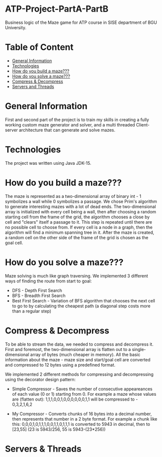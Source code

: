 # ATP-Project-PartA-PartB

Business logic of the Maze game for ATP course in SISE department of BGU University.

# Table of Content
* [General Information](#General-Information)
* [Technologies](#Technologies)
* [How do you build a maze???](#How-do-you-build-a-maze???)
* [How do you solve a maze???](#How-do-you-solve-a-maze???)
* [Compress & Decompress](#Compress-&-Decompress)
* [Servers and Threads](#Servers-&-Threads)

# General Information
First and second part of the project is to train my skills in creating a fully working custom maze generator and solver, and a multi threaded Client-server architecture that can generate and solve mazes.

# Technologies
The project was written using Java JDK-15.

# How do you build a maze???
The maze is represented as a two-dimensional array of binary int - 1 symbolizes a wall while 0 symbolizes a passage. We chose Prim's algorithm to generate interesting mazes with a lot of dead ends. The two-dimensional array is initialized with every cell being a wall, then after choosing a random starting cell from the frame of the grid, the algorithm chooses a close by cell and "clears" itself a passage to it. This step is repeated until there are no possible cell to choose from. If every cell is a node in a graph, then the algorithm will find a minimum spanning tree in it. After the maze is created, a random cell on the other side of the frame of the grid is chosen as the goal cell.

# How do you solve a maze???
Maze solving is much like graph traversing. We implemented 3 different ways of finding the route from start to goal:
* DFS - Depth First Search
* BFS - Breadth First Search
* Best First Search - Variation of BFS  algorithm that chooses the next cell to go to by calculating the cheapest path (a diagonal step costs more than a regular step)

# Compress & Decompress
To be able to stream the data, we needed to compress and decompress it. First and foremost, the two-dimensional array is flatten out to a single-dimensional array of bytes (much cheaper in memory). All the basic information about the maze - maze size and start/goal cell are converted and compressed to 12 bytes using a predefined format.

We implemented 2 different methods for compressing and decompressing using the decorator design pattern:

* Simple Compressor - Saves the number of consecutive appeareances of each value (0 or 1) starting from 0. 
For example a maze whose values are (flatten out): 1,1,1,0,0,1,0,0,0,0,0,0,1,1 will be compressed to - 0,3,2,1,6,2

* My Compressor - Converts chunks of 16 bytes into a decimal number, then represents that number in a 2 byte format.
For example a chunk like this: 0,0,0,1,0,1,1,1,0,0,1,1,0,1,1,1 is converted to 5943 in decimal, then to [23,55] (23 is 5943/256, 55 is 5943-(23*256))

# Servers & Threads
